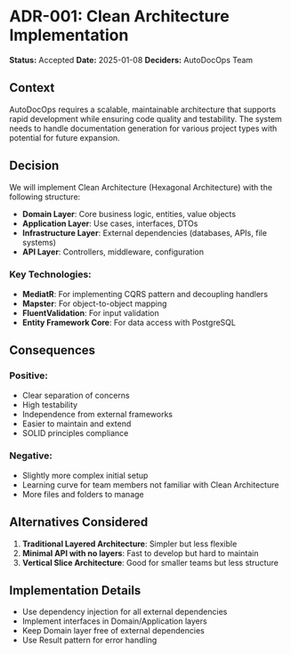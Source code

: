 # ADR-001: Clean Architecture Implementation

**Status:** Accepted
**Date:** 2025-01-08
**Deciders:** AutoDocOps Team

## Context

AutoDocOps requires a scalable, maintainable architecture that supports rapid development while ensuring code quality and testability. The system needs to handle documentation generation for various project types with potential for future expansion.

## Decision

We will implement Clean Architecture (Hexagonal Architecture) with the following structure:

- **Domain Layer**: Core business logic, entities, value objects
- **Application Layer**: Use cases, interfaces, DTOs
- **Infrastructure Layer**: External dependencies (databases, APIs, file systems)
- **API Layer**: Controllers, middleware, configuration

### Key Technologies:
- **MediatR**: For implementing CQRS pattern and decoupling handlers
- **Mapster**: For object-to-object mapping
- **FluentValidation**: For input validation
- **Entity Framework Core**: For data access with PostgreSQL

## Consequences

### Positive:
- Clear separation of concerns
- High testability
- Independence from external frameworks
- Easier to maintain and extend
- SOLID principles compliance

### Negative:
- Slightly more complex initial setup
- Learning curve for team members not familiar with Clean Architecture
- More files and folders to manage

## Alternatives Considered

1. **Traditional Layered Architecture**: Simpler but less flexible
2. **Minimal API with no layers**: Fast to develop but hard to maintain
3. **Vertical Slice Architecture**: Good for smaller teams but less structure

## Implementation Details

- Use dependency injection for all external dependencies
- Implement interfaces in Domain/Application layers
- Keep Domain layer free of external dependencies
- Use Result pattern for error handling